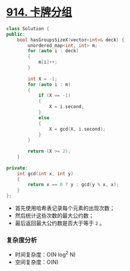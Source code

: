 # [914. 卡牌分组](https://leetcode-cn.com/problems/x-of-a-kind-in-a-deck-of-cards/)

```cpp
class Solution {
public:
    bool hasGroupsSizeX(vector<int>& deck) {
        unordered_map<int, int> m;
        for (auto i : deck)
        {
            m[i]++;
        }
        
        int X = -1;
        for (auto i : m)
        {
            if (X == -1)
            {
                X = i.second;
            }
            else
            {
                X = gcd(X, i.second);
            }
        }
        
        return (X >= 2);
    }
    
private:
    int gcd(int x, int y)
    {
        return x == 0 ? y : gcd(y % x, x);
    }
};
```

- 首先使用哈希表记录每个元素的出现次数；
- 然后统计这些次数的最大公约数；
- 最后返回最大公约数是否大于等于 `2` 。



### 复杂度分析

- 时间复杂度：O(N log<sup>2</sup> N)
- 空间复杂度：O(N)
